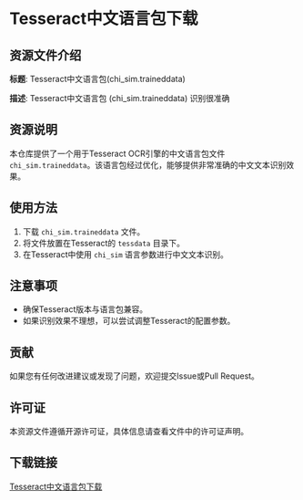 # Tesseract中文语言包下载

## 资源文件介绍

**标题**: Tesseract中文语言包(chi_sim.traineddata)

**描述**: Tesseract中文语言包 (chi_sim.traineddata) 识别很准确

## 资源说明

本仓库提供了一个用于Tesseract OCR引擎的中文语言包文件 `chi_sim.traineddata`。该语言包经过优化，能够提供非常准确的中文文本识别效果。

## 使用方法

1. 下载 `chi_sim.traineddata` 文件。
2. 将文件放置在Tesseract的 `tessdata` 目录下。
3. 在Tesseract中使用 `chi_sim` 语言参数进行中文文本识别。

## 注意事项

- 确保Tesseract版本与语言包兼容。
- 如果识别效果不理想，可以尝试调整Tesseract的配置参数。

## 贡献

如果您有任何改进建议或发现了问题，欢迎提交Issue或Pull Request。

## 许可证

本资源文件遵循开源许可证，具体信息请查看文件中的许可证声明。

## 下载链接

[Tesseract中文语言包下载](https://pan.quark.cn/s/4abeb4617e9d)